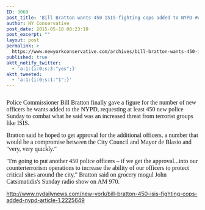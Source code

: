 ```yaml
---
ID: 3069
post_title: 'Bill Bratton wants 450 ISIS-fighting cops added to NYPD #WakeUpAmerica'
author: NY Conservative
post_date: 2015-05-18 08:23:10
post_excerpt: ""
layout: post
permalink: >
  https://www.newyorkconservative.com/archives/bill-bratton-wants-450-isis-fighting-cops-added-to-nypd-wakeupamerica/
published: true
aktt_notify_twitter:
  - 'a:1:{i:0;s:3:"yes";}'
aktt_tweeted:
  - 'a:1:{i:0;s:1:"1";}'
---
```

<p><img src="http://www.newyorkconservative.com/wp-content/uploads/2015/05/051815_1222_BillBratton1.jpg" alt="" />
	</p><p><span style="font-family:Times New Roman;font-size:12pt">Police Commissioner Bill Bratton finally gave a figure for the number of new officers he wants added to the NYPD, requesting at least 450 new police Sunday to combat what he said was an increased threat from terrorist groups like ISIS.
</span></p><p><span style="font-family:Times New Roman;font-size:12pt">Bratton said he hoped to get approval for the additional officers, a number that would be a compromise between the City Council and Mayor de Blasio and "very, very quickly."
</span></p><p><span style="font-family:Times New Roman;font-size:12pt">"I'm going to put another 450 police officers – if we get the approval...into our counterterrorism operations to increase the ability of our officers to protect critical sites around the city," Bratton said on grocery mogul John Catsimatidis's Sunday radio show on AM 970.
</span></p><p><a href="http://www.nydailynews.com/new-york/bill-bratton-450-isis-fighting-cops-added-nypd-article-1.2225649">http://www.nydailynews.com/new-york/bill-bratton-450-isis-fighting-cops-added-nypd-article-1.2225649</a>
	</p>